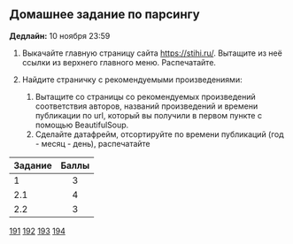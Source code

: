 ## Домашнее задание по парсингу

**Дедлайн:** 10 ноября 23:59

1. Выкачайте главную страницу сайта https://stihi.ru/. Вытащите из неё ссылки из верхнего главного меню. Распечатайте.

2. Найдите страничку с рекомендуемыми произведениями:
    1. Вытащите со страницы со рекомендуемых произведений соответствия авторов, названий произведений и времени публикации по url, который вы получили в первом пункте с помощью BeautifulSoup.
    2. Сделайте датафрейм, отсортируйте по времени публикаций (год - месяц - день), распечатайте

|Задание|Баллы
---|:---:
1|3
2.1|4
2.2|3

[191](https://classroom.github.com/a/vBgFfVrX)
[192](https://classroom.github.com/a/5LF3tFha)
[193](https://classroom.github.com/a/tJxQC3Bw)
[194](https://classroom.github.com/a/3FoLMzXV)

